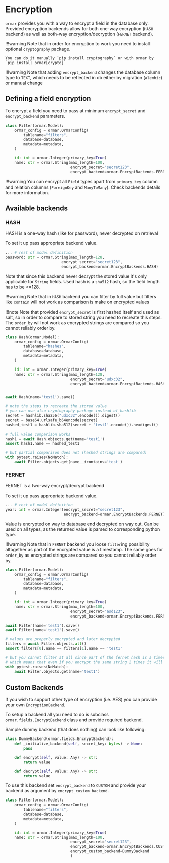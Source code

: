 # Encryption

`ormar` provides you with a way to encrypt a field in the database only.
Provided encryption backends allow for both one-way encryption (`HASH` backend) as
well as both-way encryption/decryption (`FERNET` backend).

!!!warning
    Note that in order for encryption to work you need to install optional `cryptography` package.

    You can do it manually `pip install cryptography` or with ormar by `pip install ormar[crypto]`

!!!warning
    Note that adding `encrypt_backend` changes the database column type to `TEXT`, 
    which needs to be reflected in db either by migration (`alembic`) or manual change

## Defining a field encryption

To encrypt a field you need to pass at minimum `encrypt_secret` and `encrypt_backend` parameters.

```python hl_lines="7-8"
class Filter(ormar.Model):
    ormar_config = ormar.OrmarConfig(
        tablename="filters",
        database=database,
        metadata=metadata,
    )

    id: int = ormar.Integer(primary_key=True)
    name: str = ormar.String(max_length=100, 
                             encrypt_secret="secret123", 
                             encrypt_backend=ormar.EncryptBackends.FERNET)
```

!!!warning
    You can encrypt all `Field` types apart from `primary_key` column and relation 
    columns (`ForeignKey` and `ManyToMany`). Check backends details for more information.

## Available backends

### HASH

HASH is a one-way hash (like for password), never decrypted on retrieval

To set it up pass appropriate backend value.

```python
... # rest of model definition
password: str = ormar.String(max_length=128,
                         encrypt_secret="secret123", 
                         encrypt_backend=ormar.EncryptBackends.HASH)
```

Note that since this backend never decrypt the stored value it's only applicable for
`String` fields. Used hash is a `sha512` hash, so the field length has to be >=128.

!!!warning
    Note that in `HASH` backend you can filter by full value but filters like `contain` will not work as comparison is make on encrypted values

!!!note 
    Note that provided `encrypt_secret` is first hashed itself and used as salt, so in order to
    compare to stored string you need to recreate this steps. The `order_by` will not work as encrypted strings are compared so you cannot reliably order by.

```python
class Hash(ormar.Model):
    ormar_config = ormar.OrmarConfig(
        tablename="hashes",
        database=database,
        metadata=metadata,
    )        

    id: int = ormar.Integer(primary_key=True)
    name: str = ormar.String(max_length=128,
                             encrypt_secret="udxc32",
                             encrypt_backend=ormar.EncryptBackends.HASH)


await Hash(name='test1').save()

# note the steps to recreate the stored value
# you can use also cryptography package instead of hashlib
secret = hashlib.sha256("udxc32".encode()).digest()
secret = base64.urlsafe_b64encode(secret)
hashed_test1 = hashlib.sha512(secret + 'test1'.encode()).hexdigest()

# full value comparison works
hash1 = await Hash.objects.get(name='test1')
assert hash1.name == hashed_test1

# but partial comparison does not (hashed strings are compared)
with pytest.raises(NoMatch):
    await Filter.objects.get(name__icontains='test')
```

### FERNET

FERNET is a two-way encrypt/decrypt backend

To set it up pass appropriate backend value.

```python
... # rest of model definition
year: int = ormar.Integer(encrypt_secret="secret123", 
                          encrypt_backend=ormar.EncryptBackends.FERNET)
```

Value is encrypted on way to database end decrypted on way out. Can be used on all types,
as the returned value is parsed to corresponding python type.

!!!warning
    Note that in `FERNET` backend you loose `filter`ing possibility altogether as part of the encrypted value is a timestamp.
    The same goes for `order_by` as encrypted strings are compared so you cannot reliably order by. 

```python
class Filter(ormar.Model):
    ormar_config = ormar.OrmarConfig(
        tablename="filters",
        database=database,
        metadata=metadata,
    )

    id: int = ormar.Integer(primary_key=True)
    name: str = ormar.String(max_length=100, 
                             encrypt_secret="asd123", 
                             encrypt_backend=ormar.EncryptBackends.FERNET)

await Filter(name='test1').save()
await Filter(name='test1').save()

# values are properly encrypted and later decrypted
filters = await Filter.objects.all()
assert filters[0].name == filters[1].name == 'test1'

# but you cannot filter at all since part of the fernet hash is a timestamp
# which means that even if you encrypt the same string 2 times it will be different
with pytest.raises(NoMatch):
    await Filter.objects.get(name='test1')
```

## Custom Backends

If you wish to support other type of encryption (i.e. AES) you can provide your own `EncryptionBackend`.

To setup a backend all you need to do is subclass `ormar.fields.EncryptBackend` class and provide required backend.

Sample dummy backend (that does nothing) can look like following:

```python
class DummyBackend(ormar.fields.EncryptBackend):
    def _initialize_backend(self, secret_key: bytes) -> None:
        pass

    def encrypt(self, value: Any) -> str:
        return value

    def decrypt(self, value: Any) -> str:
        return value
```

To use this backend set `encrypt_backend` to `CUSTOM` and provide your backend as
argument by `encrypt_custom_backend`.

```python
class Filter(ormar.Model):
    ormar_config = ormar.OrmarConfig(
        tablename="filters",
        database=database,
        metadata=metadata,
    )

    id: int = ormar.Integer(primary_key=True)
    name: str = ormar.String(max_length=100, 
                             encrypt_secret="secret123", 
                             encrypt_backend=ormar.EncryptBackends.CUSTOM,
                             encrypt_custom_backend=DummyBackend
                             )
```
